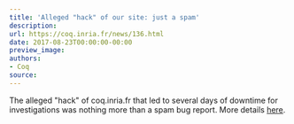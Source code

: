 ```yaml
---
title: 'Alleged "hack" of our site: just a spam'
description:
url: https://coq.inria.fr/news/136.html
date: 2017-08-23T00:00:00-00:00
preview_image:
authors:
- Coq
source:
---
```



The alleged &quot;hack&quot; of coq.inria.fr that led to several days of downtime
for investigations was nothing more than a spam bug report. More details
<a href="https://sympa.inria.fr/sympa/arc/coq-club/2017-08/msg00040.html">here</a>.

 
